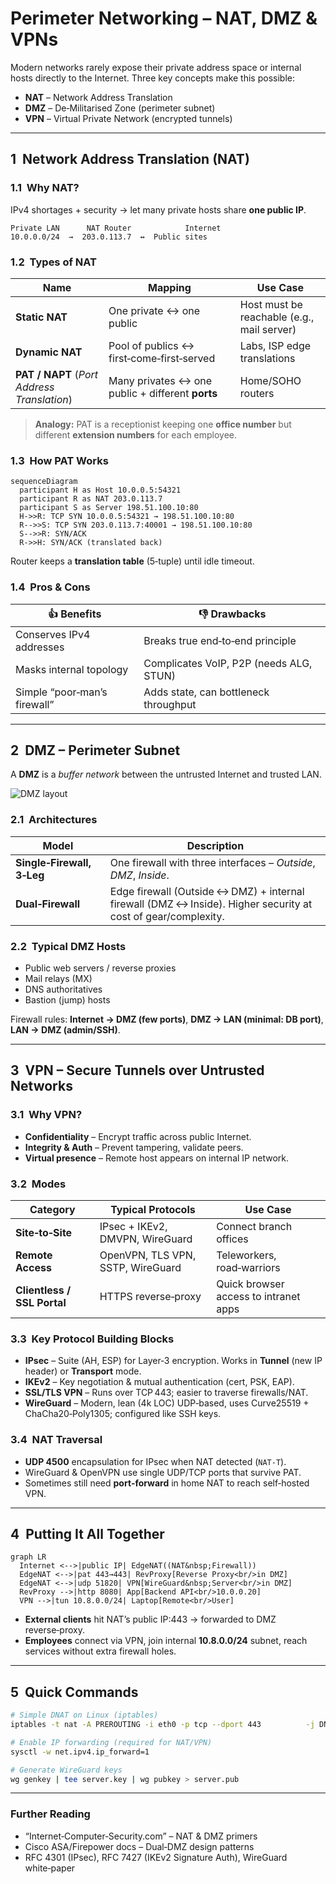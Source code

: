 # Perimeter Networking – NAT, DMZ & VPNs

Modern networks rarely expose their private address space or internal hosts directly to the
Internet.  Three key concepts make this possible:

* **NAT** – Network Address Translation  
* **DMZ** – De‑Militarised Zone (perimeter subnet)  
* **VPN** – Virtual Private Network (encrypted tunnels)

---

## 1  Network Address Translation (NAT)

### 1.1  Why NAT?

IPv4 shortages + security → let many private hosts share **one public IP**.

```
Private LAN      NAT Router            Internet
10.0.0.0/24  →  203.0.113.7  ↔  Public sites
```

### 1.2  Types of NAT

| Name | Mapping | Use Case |
|------|---------|----------|
| **Static NAT** | One private ↔ one public | Host must be reachable (e.g., mail server) |
| **Dynamic NAT** | Pool of publics ↔ first‑come‑first‑served | Labs, ISP edge translations |
| **PAT / NAPT** (*Port Address Translation*) | Many privates ↔ one public + different **ports** | Home/SOHO routers |

> **Analogy:** PAT is a receptionist keeping one **office number** but different **extension numbers** for each employee.

### 1.3  How PAT Works

```mermaid
sequenceDiagram
  participant H as Host 10.0.0.5:54321
  participant R as NAT 203.0.113.7
  participant S as Server 198.51.100.10:80
  H->>R: TCP SYN 10.0.0.5:54321 → 198.51.100.10:80
  R-->>S: TCP SYN 203.0.113.7:40001 → 198.51.100.10:80
  S-->>R: SYN/ACK
  R->>H: SYN/ACK (translated back)
```

Router keeps a **translation table** (5‑tuple) until idle timeout.

### 1.4  Pros & Cons

| 👍 Benefits | 👎 Drawbacks |
|------------|-------------|
| Conserves IPv4 addresses | Breaks true end‑to‑end principle |
| Masks internal topology | Complicates VoIP, P2P (needs ALG, STUN) |
| Simple “poor‑man’s firewall” | Adds state, can bottleneck throughput |

---

## 2  DMZ – Perimeter Subnet

A **DMZ** is a *buffer network* between the untrusted Internet and trusted LAN.

![DMZ layout](https://upload.wikimedia.org/wikipedia/commons/5/53/DMZ_network_diagram.svg)

### 2.1  Architectures

| Model | Description |
|-------|-------------|
| **Single‑Firewall, 3‑Leg** | One firewall with three interfaces – *Outside*, *DMZ*, *Inside*. |
| **Dual‑Firewall** | Edge firewall (Outside ↔ DMZ) + internal firewall (DMZ ↔ Inside).  Higher security at cost of gear/complexity. |

### 2.2  Typical DMZ Hosts

* Public web servers / reverse proxies  
* Mail relays (MX)  
* DNS authoritatives  
* Bastion (jump) hosts

Firewall rules: **Internet → DMZ (few ports)**, **DMZ → LAN (minimal: DB port)**, **LAN → DMZ (admin/SSH)**.

---

## 3  VPN – Secure Tunnels over Untrusted Networks

### 3.1  Why VPN?

* **Confidentiality** – Encrypt traffic across public Internet.  
* **Integrity & Auth** – Prevent tampering, validate peers.  
* **Virtual presence** – Remote host appears on internal IP network.

### 3.2  Modes

| Category | Typical Protocols | Use Case |
|----------|-------------------|----------|
| **Site‑to‑Site** | IPsec + IKEv2, DMVPN, WireGuard | Connect branch offices |
| **Remote Access** | OpenVPN, TLS VPN, SSTP, WireGuard | Teleworkers, road‑warriors |
| **Clientless / SSL Portal** | HTTPS reverse‑proxy | Quick browser access to intranet apps |

### 3.3  Key Protocol Building Blocks

* **IPsec** – Suite (AH, ESP) for Layer‑3 encryption. Works in **Tunnel** (new IP header) or **Transport** mode.  
* **IKEv2** – Key negotiation & mutual authentication (cert, PSK, EAP).  
* **SSL/TLS VPN** – Runs over TCP 443; easier to traverse firewalls/NAT.  
* **WireGuard** – Modern, lean (4k LOC) UDP‑based, uses Curve25519 + ChaCha20‑Poly1305; configured like SSH keys.

### 3.4  NAT Traversal

* **UDP 4500** encapsulation for IPsec when NAT detected (`NAT‑T`).  
* WireGuard & OpenVPN use single UDP/TCP ports that survive PAT.  
* Sometimes still need **port‑forward** in home NAT to reach self‑hosted VPN.

---

## 4  Putting It All Together

```mermaid
graph LR
  Internet <-->|public IP| EdgeNAT((NAT&nbsp;Firewall))
  EdgeNAT <-->|pat 443→443| RevProxy[Reverse Proxy<br/>in DMZ]
  EdgeNAT <-->|udp 51820| VPN[WireGuard&nbsp;Server<br/>in DMZ]
  RevProxy -->|http 8080| App[Backend API<br/>10.0.0.20]
  VPN -->|tun 10.8.0.0/24| Laptop[Remote<br/>User]
```

* **External clients** hit NAT’s public IP:443 → forwarded to DMZ reverse‑proxy.  
* **Employees** connect via VPN, join internal **10.8.0.0/24** subnet, reach services without extra firewall holes.

---

## 5  Quick Commands

```bash
# Simple DNAT on Linux (iptables)
iptables -t nat -A PREROUTING -i eth0 -p tcp --dport 443          -j DNAT --to-destination 192.0.2.10:443

# Enable IP forwarding (required for NAT/VPN)
sysctl -w net.ipv4.ip_forward=1

# Generate WireGuard keys
wg genkey | tee server.key | wg pubkey > server.pub
```

---

### Further Reading

* “Internet‑Computer‑Security.com” – NAT & DMZ primers  
* Cisco ASA/Firepower docs – Dual‑DMZ design patterns  
* RFC 4301 (IPsec), RFC 7427 (IKEv2 Signature Auth), WireGuard white‑paper
